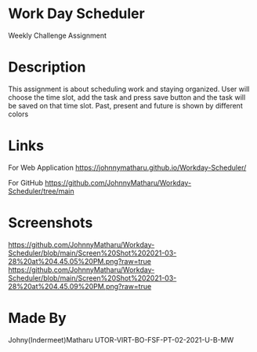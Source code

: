 # Work Day Scheduler 
Weekly Challenge Assignment 

# Description
This assignment is about scheduling work and staying organized. User will choose the time slot, add the task and press save button and the task will be saved on that time slot. Past, present and future is shown by different colors 

# Links
For Web Application
https://johnnymatharu.github.io/Workday-Scheduler/

For GitHub
https://github.com/JohnnyMatharu/Workday-Scheduler/tree/main

# Screenshots
https://github.com/JohnnyMatharu/Workday-Scheduler/blob/main/Screen%20Shot%202021-03-28%20at%204.45.05%20PM.png?raw=true
https://github.com/JohnnyMatharu/Workday-Scheduler/blob/main/Screen%20Shot%202021-03-28%20at%204.45.09%20PM.png?raw=true

# Made By
Johny(Indermeet)Matharu
UTOR-VIRT-BO-FSF-PT-02-2021-U-B-MW
